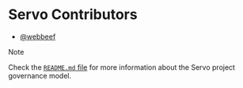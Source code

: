 # Servo Contributors

- [@webbeef](https://github.com/webbeef)

> [!NOTE]
> Check the [`README.md` file](README.md) for more information about the Servo project governance model.

